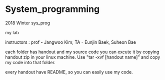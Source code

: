 # System_programming
2018 Winter sys_prog

my lab

instructors : prof - Jangwoo Kim; 
                         TA - Eunjin Baek, Suheon Bae
             
each folder has handout and my source code
you can excute it by copying handout zip in your linux machine.
Use "tar -xvf [handout name]" and copy my code into that folder.

every handout have README, so you can easily use my code.
